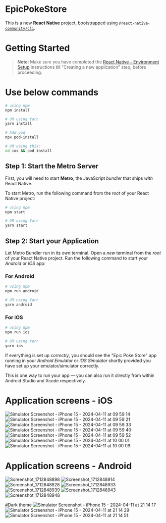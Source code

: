 # EpicPokeStore
This is a new [**React Native**](https://reactnative.dev) project, bootstrapped using [`@react-native-community/cli`](https://github.com/react-native-community/cli).

# Getting Started

>**Note**: Make sure you have completed the [React Native - Environment Setup](https://reactnative.dev/docs/environment-setup) instructions till "Creating a new application" step, before proceeding.

# Use below commands
```bash
# using npm
npm install

# OR using Yarn
yarn install

# Add pod
npx pod-install

# OR using this:
cd ios && pod install
```


## Step 1: Start the Metro Server

First, you will need to start **Metro**, the JavaScript _bundler_ that ships _with_ React Native.

To start Metro, run the following command from the _root_ of your React Native project:

```bash
# using npm
npm start

# OR using Yarn
yarn start
```

## Step 2: Start your Application

Let Metro Bundler run in its _own_ terminal. Open a _new_ terminal from the _root_ of your React Native project. Run the following command to start your _Android_ or _iOS_ app:

### For Android

```bash
# using npm
npm run android

# OR using Yarn
yarn android
```

### For iOS

```bash
# using npm
npm run ios

# OR using Yarn
yarn ios
```

If everything is set up _correctly_, you should see the "Epic Poke Store" app running in your _Android Emulator_ or _iOS Simulator_ shortly provided you have set up your emulator/simulator correctly.

This is one way to run your app — you can also run it directly from within Android Studio and Xcode respectively.



# Application screens - iOS
![Simulator Screenshot - iPhone 15 - 2024-04-11 at 09 59 14](https://github.com/prateeksharmastpl/EpicPokeStore/assets/3941119/2950d7d9-b7c2-45df-8313-164751419097)
![Simulator Screenshot - iPhone 15 - 2024-04-11 at 09 59 21](https://github.com/prateeksharmastpl/EpicPokeStore/assets/3941119/807efdc5-c4aa-410a-9d51-c3415e5ff028)
![Simulator Screenshot - iPhone 15 - 2024-04-11 at 09 59 33](https://github.com/prateeksharmastpl/EpicPokeStore/assets/3941119/6bd1d70c-1655-4176-8f44-d6a57b014507)
![Simulator Screenshot - iPhone 15 - 2024-04-11 at 09 59 40](https://github.com/prateeksharmastpl/EpicPokeStore/assets/3941119/65452c09-679f-4be6-bc70-9585ce378054)
![Simulator Screenshot - iPhone 15 - 2024-04-11 at 09 59 52](https://github.com/prateeksharmastpl/EpicPokeStore/assets/3941119/e33e3ce1-2f39-4411-82b7-e6cb4fcc9737)
![Simulator Screenshot - iPhone 15 - 2024-04-11 at 10 00 01](https://github.com/prateeksharmastpl/EpicPokeStore/assets/3941119/7dab10ee-b0e6-43ff-b06e-1a25824271bb)
![Simulator Screenshot - iPhone 15 - 2024-04-11 at 10 00 09](https://github.com/prateeksharmastpl/EpicPokeStore/assets/3941119/204594e9-c4a5-43e0-bb45-817b9e6c0670)

# Application screens - Android
![Screenshot_1712848898](https://github.com/prateeksharmastpl/EpicPokeStore/assets/3941119/3bad9883-0812-4dda-95c1-3dd10ab0d58e)
![Screenshot_1712848914](https://github.com/prateeksharmastpl/EpicPokeStore/assets/3941119/ae81c340-b796-413c-bd81-f78d986c1c08)
![Screenshot_1712848928](https://github.com/prateeksharmastpl/EpicPokeStore/assets/3941119/51a9ced4-9d06-4727-89d5-76088ba67e59)
![Screenshot_1712848933](https://github.com/prateeksharmastpl/EpicPokeStore/assets/3941119/9211317d-8e66-4125-97cf-1b5655a8cfd0)
![Screenshot_1712848939](https://github.com/prateeksharmastpl/EpicPokeStore/assets/3941119/80c0fab0-8dfc-40ec-a58d-23f9ce1d1c7c)
![Screenshot_1712848943](https://github.com/prateeksharmastpl/EpicPokeStore/assets/3941119/02d9a8cf-e941-4523-bce8-3b25bdad7211)
![Screenshot_1712848948](https://github.com/prateeksharmastpl/EpicPokeStore/assets/3941119/81a2a2d7-b36b-439e-bc63-e936e3070e4c)



#Dark theme
![Simulator Screenshot - iPhone 15 - 2024-04-11 at 21 14 17](https://github.com/prateeksharmastpl/EpicPokeStore/assets/3941119/2c8f0d1c-a5e4-430b-9507-d88a4f62f10e)
![Simulator Screenshot - iPhone 15 - 2024-04-11 at 21 14 29](https://github.com/prateeksharmastpl/EpicPokeStore/assets/3941119/05793dd5-98a2-451f-aa58-43b2d16fba2a)
![Simulator Screenshot - iPhone 15 - 2024-04-11 at 21 14 51](https://github.com/prateeksharmastpl/EpicPokeStore/assets/3941119/8fd7e582-f26c-4daa-9bb0-10c78c1c5adb)


